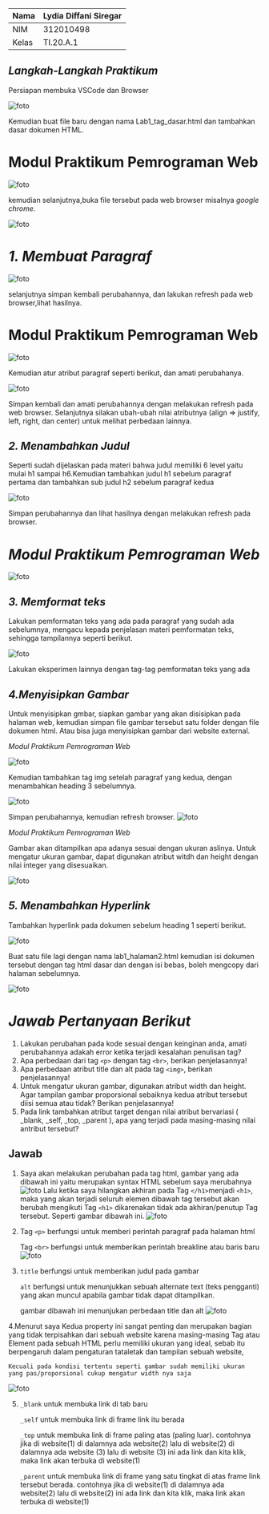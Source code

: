 | Nama      | Lydia Diffani Siregar  |
| ----------- | ----------- |
| NIM     | 312010498       |
| Kelas   | TI.20.A.1        |

## *Langkah-Langkah Praktikum*

Persiapan membuka VSCode dan Browser

![foto](foto/foto1.PNG)

Kemudian buat file baru dengan nama Lab1_tag_dasar.html dan tambahkan dasar dokumen HTML. 

# Modul Praktikum Pemrograman Web

![foto](foto/foto2.PNG)

kemudian selanjutnya,buka file tersebut pada web browser misalnya *google chrome.* 

![foto](foto/foto3.PNG)

# *1. Membuat Paragraf*

![foto](foto/foto4.PNG)

selanjutnya simpan kembali perubahannya, dan lakukan refresh pada web browser,lihat hasilnya.

# Modul Praktikum Pemrograman Web

![foto](foto/foto5.png)

Kemudian atur atribut paragraf seperti berikut, dan amati perubahanya.

![foto](foto/foto6.png)

Simpan kembali dan amati perubahannya dengan melakukan refresh pada web browser. 
Selanjutnya silakan ubah-ubah nilai atributnya (align => justify, left, right, dan center) untuk melihat perbedaan lainnya. 

## *2. Menambahkan Judul*
Seperti sudah dijelaskan pada materi bahwa judul memiliki 6 level yaitu mulai h1 sampai h6.Kemudian tambahkan judul h1 sebelum paragraf pertama dan tambahkan sub judul h2 sebelum paragraf kedua

![foto](foto/foto9.png)

Simpan perubahannya dan lihat hasilnya dengan melakukan refresh pada browser.

# *Modul Praktikum Pemrograman Web*

![foto](foto/foto8.png)

## *3. Memformat teks*
Lakukan pemformatan teks yang ada pada paragraf yang sudah ada sebelumnya, mengacu kepada penjelasan materi pemformatan teks, sehingga tampilannya seperti berikut.

![foto](foto/foto121.png)

Lakukan eksperimen lainnya dengan tag-tag pemformatan teks yang ada

## *4.Menyisipkan Gambar*
Untuk menyisipkan gmbar, siapkan gambar yang akan disisipkan pada halaman web, kemudian simpan file gambar tersebut satu folder dengan file dokumen html. Atau bisa juga menyisipkan gambar dari website external.

*Modul Praktikum Pemrograman Web*

![foto](foto/foto11.PNG)

Kemudian tambahkan tag img setelah paragraf yang kedua, dengan menambahkan heading 3 sebelumnya.

![foto](foto/foto13.png)

Simpan perubahannya, kemudian refresh browser.
![foto](foto/foto120.png)

*Modul Praktikum Pemrograman Web*

Gambar akan ditampilkan apa adanya sesuai dengan ukuran aslinya. Untuk mengatur ukuran gambar, dapat digunakan atribut witdh dan height dengan nilai integer yang disesuaikan.

![foto](foto/foto14.png)

## *5. Menambahkan Hyperlink*

Tambahkan hyperlink pada dokumen sebelum heading 1 seperti berikut.

![foto](foto/foto15.png)

Buat satu file lagi dengan nama lab1_halaman2.html kemudian isi dokumen tersebut dengan tag html dasar dan dengan isi bebas, boleh mengcopy dari halaman sebelumnya.

![foto](foto/foto171.png)

# *Jawab Pertanyaan Berikut*

1. Lakukan perubahan pada kode sesuai dengan keinginan anda, amati perubahannya adakah 
error ketika terjadi kesalahan penulisan tag?
2. Apa perbedaan dari tag `<p>` dengan tag `<br>`, berikan penjelasannya!
3. Apa perbedaan atribut title dan alt pada tag `<img>`, berikan penjelasannya!
4. Untuk mengatur ukuran gambar, digunakan atribut width dan height. Agar tampilan gambar 
proporsional sebaiknya kedua atribut tersebut diisi semua atau tidak? Berikan penjelasannya!
5. Pada link tambahkan atribut target dengan nilai atribut bervariasi ( _blank, _self, _top, 
_parent ), apa yang terjadi pada masing-masing nilai antribut tersebut?

## Jawab
1. Saya akan melakukan perubahan pada tag html, gambar yang ada dibawah ini yaitu merupakan syntax HTML sebelum saya merubahnya
![foto](foto/foto18.png "before")
Lalu ketika saya hilangkan akhiran pada Tag `</h1>`menjadi `<h1>`, maka yang akan terjadi seluruh elemen dibawah tag tersebut akan berubah mengikuti Tag `<h1>` dikarenakan tidak ada akhiran/penutup Tag tersebut. 
Seperti gambar dibawah ini.
![foto](foto/foto19.png "after")

2. Tag `<p>` berfungsi untuk memberi perintah paragraf pada halaman html

	Tag `<br>` berfungsi untuk memberikan perintah breakline atau baris baru
![foto](foto/foto20.png "paragraf & br")

3. `title` berfungsi untuk memberikan judul pada gambar

	`alt` berfungsi untuk menunjukkan sebuah alternate text (teks pengganti) yang akan muncul apabila gambar tidak dapat ditampilkan.

	gambar dibawah ini menunjukan perbedaan title dan alt
![foto](foto/foto21.png "alt title")

4.Menurut saya Kedua property ini sangat penting dan merupakan bagian yang tidak terpisahkan dari sebuah website karena masing-masing Tag atau Element pada sebuah HTML perlu memiliki ukuran yang ideal, sebab itu berpengaruh dalam pengaturan tataletak dan tampilan sebuah website,

	Kecuali pada kondisi tertentu seperti gambar sudah memiliki ukuran yang pas/proporsional cukup mengatur width nya saja
![foto](foto/foto22.png)  

5. `_blank` untuk membuka link di tab baru

	`_self` untuk membuka link di frame link itu berada

	`_top` untuk membuka link di frame paling atas (paling luar).  contohnya jika di website(1) di dalamnya ada website(2) lalu di website(2) di dalamnya ada website (3) lalu di website (3) ini ada link dan kita klik, maka link akan terbuka di website(1)

	`_parent` untuk membuka link di frame yang satu tingkat di atas frame link tersebut berada. contohnya jika di website(1) di dalamnya ada website(2) lalu di website(2) ini ada link dan kita klik, maka link akan terbuka di website(1)